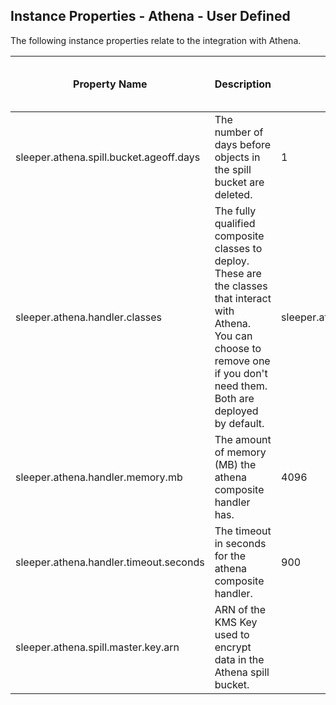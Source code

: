 ## Instance Properties - Athena - User Defined

The following instance properties relate to the integration with Athena.

| Property Name                           | Description                                                                                                                                                                          | Default Value                                                                                             | Run CDK Deploy When Changed |
|-----------------------------------------|--------------------------------------------------------------------------------------------------------------------------------------------------------------------------------------|-----------------------------------------------------------------------------------------------------------|-----------------------------|
| sleeper.athena.spill.bucket.ageoff.days | The number of days before objects in the spill bucket are deleted.                                                                                                                   | 1                                                                                                         | true                        |
| sleeper.athena.handler.classes          | The fully qualified composite classes to deploy. These are the classes that interact with Athena. You can choose to remove one if you don't need them. Both are deployed by default. | sleeper.athena.composite.SimpleCompositeHandler,sleeper.athena.composite.IteratorApplyingCompositeHandler | true                        |
| sleeper.athena.handler.memory.mb        | The amount of memory (MB) the athena composite handler has.                                                                                                                          | 4096                                                                                                      | true                        |
| sleeper.athena.handler.timeout.seconds  | The timeout in seconds for the athena composite handler.                                                                                                                             | 900                                                                                                       | true                        |
| sleeper.athena.spill.master.key.arn     | ARN of the KMS Key used to encrypt data in the Athena spill bucket.                                                                                                                  |                                                                                                           | true                        |
